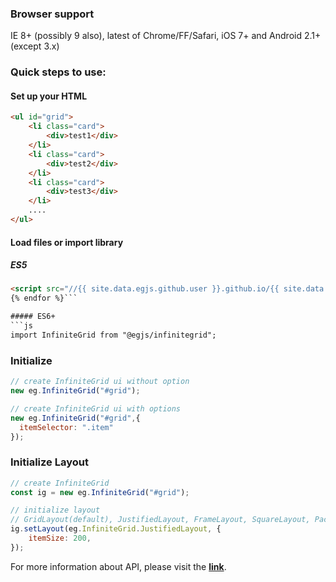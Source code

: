 ### Browser support
IE 8+ (possibly 9 also), latest of Chrome/FF/Safari, iOS 7+ and Android 2.1+ (except 3.x)

### Quick steps to use:


#### Set up your HTML

``` html
<ul id="grid">
    <li class="card">
        <div>test1</div>
    </li>
    <li class="card">
        <div>test2</div>
    </li>
    <li class="card">
        <div>test3</div>
    </li>
    ....
</ul>
```

#### Load files or import library


##### ES5
``` html {% for dist in site.data.egjs.dist %}
<script src="//{{ site.data.egjs.github.user }}.github.io/{{ site.data.egjs.github.repo }}/{{ dist }}"></script>
{% endfor %}```

##### ES6+
```js
import InfiniteGrid from "@egjs/infinitegrid";
```

### Initialize

```javascript
// create InfiniteGrid ui without option
new eg.InfiniteGrid("#grid");

// create InfiniteGrid ui with options
new eg.InfiniteGrid("#grid",{
  itemSelector: ".item"
});
```

### Initialize Layout

```javascript
// create InfiniteGrid
const ig = new eg.InfiniteGrid("#grid");

// initialize layout
// GridLayout(default), JustifiedLayout, FrameLayout, SquareLayout, PackingLayout
ig.setLayout(eg.InfiniteGrid.JustifiedLayout, {
    itemSize: 200,
});
```


For more information about API, please visit the **[link](//naver.github.io/egjs-view360/release/latest/doc/eg.view360.PanoViewer.html)**.
